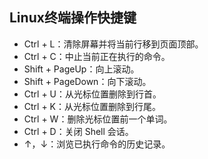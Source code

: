 ## Linux终端操作快捷键

- Ctrl + L：清除屏幕并将当前行移到页面顶部。
- Ctrl + C：中止当前正在执行的命令。
- Shift + PageUp：向上滚动。
- Shift + PageDown：向下滚动。
- Ctrl + U：从光标位置删除到行首。
- Ctrl + K：从光标位置删除到行尾。
- Ctrl + W：删除光标位置前一个单词。
- Ctrl + D：关闭 Shell 会话。
- ↑，↓：浏览已执行命令的历史记录。